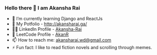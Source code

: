 ### Hello there 👋 I am Akansha Rai



- 🌱 I’m currently learning Django and ReactJs
- 🤠 My Potfolio - http://akansharai.ga/
- 🙋‍♀️ LinkedIn Profile - <a href="https://www.linkedin.com/in/akansha-rai/">Akansha-Rai</a>
- 🎲 LeetCode Profile - <a href="https://leetcode.com/AkanR/">AkanR</a>
- 📫 How to reach me: akansharai.wd@gmail.com
- ⚡ Fun fact: I like to read fiction novels and scrolling through memes.




